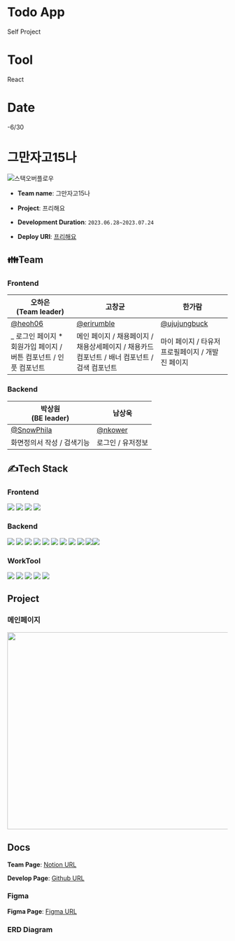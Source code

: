 # Todo App

Self Project

# Tool
React

# Date
-6/30



# 그만자고15나

![스택오버플로우](Logo.png)

- **Team name**: 그만자고15나

- **Project**: 프리해요

- **Development Duration**: `2023.06.28~2023.07.24`

- **Deploy URI**: [프리해요](https://www.free15.kro.kr//)

## 👪Team

### Frontend

| 오하은<br>(Team leader)                                         | 고창균                                                                                        | 한가람                                            |
| --------------------------------------------------------------- | --------------------------------------------------------------------------------------------- | ------------------------------------------------- |
| [@heoh06](https://github.com/heoh06)                            | [@erirumble](https://github.com/erirumble)                                                    | [@ujujungbuck](https://github.com/ujujungbuck)    |
| _ 로그인 페이지 * 회원가입 페이지 / 버튼 컴포넌트 / 인풋 컴포넌트 | 메인 페이지 / 채용페이지 / 채용상세페이지 / 채용카드 컴포넌트 / 배너 컴포넌트 / 검색 컴포넌트 | 마이 페이지 / 타유저 프로필페이지 / 개발진 페이지 |

### Backend

| 박상원<br>(BE leader)                      | 남상욱                               |
| ------------------------------------------ | ------------------------------------ |
| [@SnowPhila](https://github.com/SnowPhila) | [@nkower](https://github.com/nkower) |
| 화면정의서 작성 / 검색기능                 | 로그인 / 유저정보                    |

## ✍Tech Stack

### Frontend

<img src="https://img.shields.io/badge/Javascript-F7DF1E?style=for-the-badge&logo=javascript&logoColor=white"> <img src="https://img.shields.io/badge/React-61DAFB?style=for-the-badge&logo=React&logoColor=white"> <img src="https://img.shields.io/badge/Html-E34F26?style=for-the-badge&logo=Html5&logoColor=white"> <img src="https://img.shields.io/badge/styledcomponents-DB7093?style=for-the-badge&logo=styledcomponents&logoColor=white">

### Backend

<img src="https://img.shields.io/badge/Spring Boot-6DB33F?style=for-the-badge&logo=springboot&logoColor=white"> <img src="https://img.shields.io/badge/Spring Security-6DB33F?style=for-the-badge&logo=springsecurity&logoColor=white"> <img src="https://img.shields.io/badge/java-%23ED8B00.svg?style=for-the-badge&logo=java&logoColor=white"> <img src="https://img.shields.io/badge/Gradle-02303A.svg?style=for-the-badge&logo=gradle&logoColor=white"> <img src="https://img.shields.io/badge/MySQL-4479A1.svg?style=for-the-badge&logo=mysql&logoColor=white"> <img src="https://img.shields.io/badge/Swagger-85EA2D.svg?style=for-the-badge&logo=swagger&logoColor=white"> <img src="https://img.shields.io/badge/Spring REST Docs-6DB33F?style=for-the-badge&logo=springrestdocs&logoColor=white"> <img src="https://img.shields.io/badge/JWT-B10000?style=for-the-badge&logo=jwt&logoColor=white"> <img src="https://img.shields.io/badge/Amazon EC2-FF9900?style=for-the-badge&logo=amazonec2&logoColor=white"> <img src="https://img.shields.io/badge/Jenkins-D24939?style=for-the-badge&logo=jenkins&logoColor=white"><img src="https://img.shields.io/badge/Docker-2496ED?style=for-the-badge&logo=docker&logoColor=white">

### WorkTool

<img src="https://img.shields.io/badge/Git-F05032?style=for-the-badge&logo=git&logoColor=white"> <img src="https://img.shields.io/badge/GitHub-181717?style=for-the-badge&logo=github&logoColor=white"> <img src="https://img.shields.io/badge/Notion-000000?style=for-the-badge&logo=notion&logoColor=white"> <img src="https://img.shields.io/badge/Discord-5865F2?style=for-the-badge&logo=discord&logoColor=white"> <img src="https://img.shields.io/badge/Zoom-2D8CFF?style=for-the-badge&logo=zoom&logoColor=white">

## Project

### 메인페이지

<img src="img/회원가입.gif" width="800" height="450">

## Docs

**Team Page**: [Notion URL](https://www.notion.so/codestates/15-9064dda061fa49f7ab12a0e29b0dff96)

**Develop Page**: [Github URL](https://github.com/orgs/codestates-seb/projects/829)

### Figma

**Figma Page**: [Figma URL](https://www.figma.com/file/QL482rduMaRCyo0zNmARVh/%ED%94%84%EB%A6%AC%ED%95%B4%EC%9A%94?node-id=133%3A5528&mode=dev)

### ERD Diagram

